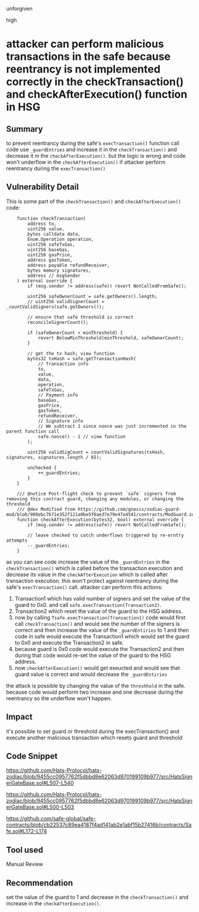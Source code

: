 unforgiven

high

# attacker can perform malicious transactions in the safe because reentrancy is not implemented correctly in the checkTransaction() and checkAfterExecution() function in HSG

## Summary
to prevent reentrancy during the safe's `execTransaction()` function call code use `_guardEntries` and increase it in the `checkTransaction()` and decrease it in the `checkAfterExecution()`. but the logic is wrong and code won't underflow in the `checkAfterExecution()` if attacker perform reentrancy during the `execTransaction()`

## Vulnerability Detail
This is some part of the `checkTransaction()` and `checkAfterExecution()` code:
```solidity
    function checkTransaction(
        address to,
        uint256 value,
        bytes calldata data,
        Enum.Operation operation,
        uint256 safeTxGas,
        uint256 baseGas,
        uint256 gasPrice,
        address gasToken,
        address payable refundReceiver,
        bytes memory signatures,
        address // msgSender
    ) external override {
        if (msg.sender != address(safe)) revert NotCalledFromSafe();

        uint256 safeOwnerCount = safe.getOwners().length;
        // uint256 validSignerCount = _countValidSigners(safe.getOwners());

        // ensure that safe threshold is correct
        reconcileSignerCount();

        if (safeOwnerCount < minThreshold) {
            revert BelowMinThreshold(minThreshold, safeOwnerCount);
        }

        // get the tx hash; view function
        bytes32 txHash = safe.getTransactionHash(
            // Transaction info
            to,
            value,
            data,
            operation,
            safeTxGas,
            // Payment info
            baseGas,
            gasPrice,
            gasToken,
            refundReceiver,
            // Signature info
            // We subtract 1 since nonce was just incremented in the parent function call
            safe.nonce() - 1 // view function
        );

        uint256 validSigCount = countValidSignatures(txHash, signatures, signatures.length / 65);

        unchecked {
            ++_guardEntries;
        }
    }

    /// @notice Post-flight check to prevent `safe` signers from removing this contract guard, changing any modules, or changing the threshold
    /// @dev Modified from https://github.com/gnosis/zodiac-guard-mod/blob/988ebc7b71e352f121a0be5f6ae37e79e47a4541/contracts/ModGuard.sol#L86
    function checkAfterExecution(bytes32, bool) external override {
        if (msg.sender != address(safe)) revert NotCalledFromSafe();

        // leave checked to catch underflows triggered by re-erntry attempts
        --_guardEntries;
    }
```
as you can see code increase the value of the `_guardEntries` in the `checkTransaction()` which is called before the transaction execution and decrease its value in the `checkAfterExecution` which is called after transaction execution. this won't protect against reentrancy during the safe's `execTransaction()` call. attacker can perform this actions:
1. Transaction1 which has valid number of signers and set the value of the guard to 0x0. and call `safe.execTransaction(Transaction2)`.
2.  Transaction2 which reset the value of the guard to the HSG address.
3. now by calling `Tsafe.execTransaction(Transaction1)` code would first call `checkTransaction()` and would see the number of the signers is correct and then increase the value of the `_guardEntiries` to 1 and then code in safe would execute the Transaction1 which would set the guard to 0x0 and execute the Transaction2 in safe.
4. because guard is 0x0 code would execute the Transaction2 and then during that code would re-set the value of the guard to the HSG address.
5. now `checkAfterExecution()` would get exeucted and would see that guard value is correct and would decrease the `_guardEntiries`

the attack is possible by changing the value of the `threshhold` in the safe. because code would perform two increase and one decrease during the reentrancy so the underflow won't happen.


## Impact
it's possible to set guard or threshold during the execTransaction() and execute another malicious transaction which resets guard and threshold

## Code Snippet
https://github.com/Hats-Protocol/hats-zodiac/blob/9455cc0957762f5dbbd8e62063d970199109b977/src/HatsSignerGateBase.sol#L507-L540

https://github.com/Hats-Protocol/hats-zodiac/blob/9455cc0957762f5dbbd8e62063d970199109b977/src/HatsSignerGateBase.sol#L500-L503

https://github.com/safe-global/safe-contracts/blob/cb22537c89ea4187f4ad141ab2e1abf15b27416b/contracts/Safe.sol#L172-L174


## Tool used
Manual Review

## Recommendation
set the value of the guard to 1 and decrease in the `checkTransaction()` and increase in the `checkAfterExecution()`.